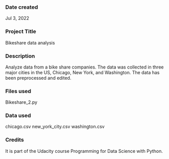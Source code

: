 ### Date created
Jul 3, 2022

### Project Title
Bikeshare data analysis

### Description
Analyze data from a bike share companies. The data was collected in three major cities in the US, Chicago, New York, and Washington. The data has been preprocessed and edited. 

### Files used
Bikeshare_2.py

### Data used
chicago.csv
new_york_city.csv
washington.csv

### Credits
It is part of the Udacity course Programming for Data Science with Python.

